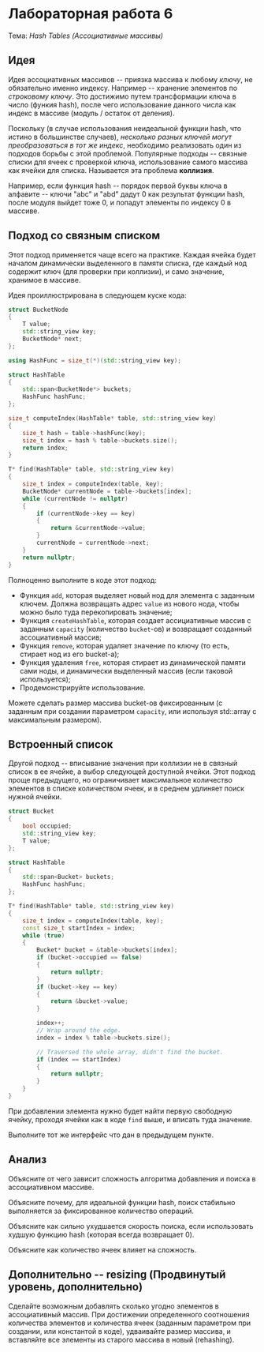 # Лабораторная работа 6

Тема: *Hash Tables (Ассоциативные массивы)*

## Идея

Идея ассоциативных массивов -- приязка массива к любому *ключу*, не обязательно именно индексу.
Например -- хранение элементов по *строковому ключу*.
Это достижимо путем трансформации ключа в число (функия hash),
после чего использование данного числа как индекс в массиве (модуль / остаток от деления).

Поскольку (в случае использования неидеальной функции hash, что истино в большинстве случаев), 
*несколько разных ключей могут преобразоваться в тот же индекс*,
необходимо реализовать один из подходов борьбы с этой проблемой.
Популярные подходы -- связные списки для ячеек с проверкой ключа,
использование самого массива как ячейки для списка.
Называется эта проблема **коллизия**.

Например, если функция hash -- порядок первой буквы ключа в алфавите --
ключи "abc" и "abd" дадут 0 как результат функции hash, после модуля выйдет тоже 0,
и попадут элементы по индексу 0 в массиве.

## Подход со связным списком

Этот подход применяется чаще всего на практике.
Каждая ячейка будет началом динамически выделенного в памяти списка,
где каждый нод содержит ключ (для проверки при коллизии),
и само значение, хранимое в массиве.

Идея проиллюстрирована в следующем куске кода:

```cpp
struct BucketNode
{
    T value;
    std::string_view key;
    BucketNode* next;
};

using HashFunc = size_t(*)(std::string_view key);

struct HashTable
{
    std::span<BucketNode*> buckets;
    HashFunc hashFunc;
};

size_t computeIndex(HashTable* table, std::string_view key)
{
    size_t hash = table->hashFunc(key);
    size_t index = hash % table->buckets.size();
    return index;
}

T* find(HashTable* table, std::string_view key)
{
    size_t index = computeIndex(table, key);
    BucketNode* currentNode = table->buckets[index];
    while (currentNode != nullptr)
    {
        if (currentNode->key == key)
        {
            return &currentNode->value;
        }
        currentNode = currentNode->next;
    }
    return nullptr;
}
```

Полноценно выполните в коде этот подход:
- Функция `add`, которая выделяет новый нод для элемента с заданным ключем.
  Должна возвращать адрес `value` из нового нода, чтобы можно было туда перекопировать значение;
- Функция `createHashTable`, которая создает ассициативные массив с заданным `capacity` (количество `bucket`-ов)
  и возвращает созданный ассоциативный массив;
- Функция `remove`, которая удаляет значение по ключу (то есть, стирает нод из его bucket-а);
- Функция удаления `free`, которая стирает из динамической памяти сами ноды,
  и динамически выделенный массив (если таковой используется);
- Продемонстрируйте использование.

Можете сделать размер массива bucket-ов фиксированным
(с заданным при создании параметром `capacity`, или используя std::array с максимальным размером).


## Встроенный список

Другой подход -- вписывание значения при коллизии не в связный список в ее ячейке, а выбор следующей доступной ячейки.
Этот подход проще предыдущего, но ограничивает максимальное количество элементов в списке
количеством ячеек, и в среднем удлиняет поиск нужной ячейки.

```cpp
struct Bucket
{
    bool occupied;
    std::string_view key;
    T value;
};

struct HashTable
{
    std::span<Bucket> buckets;
    HashFunc hashFunc;
};

T* find(HashTable* table, std::string_view key)
{
    size_t index = computeIndex(table, key);
    const size_t startIndex = index;
    while (true)
    {
        Bucket* bucket = &table->buckets[index];
        if (bucket->occupied == false)
        {
            return nullptr;
        }
        if (bucket->key == key)
        {
            return &bucket->value;
        }

        index++;
        // Wrap around the edge.
        index = index % table->buckets.size();

        // Traversed the whole array, didn't find the bucket.
        if (index == startIndex)
        {
            return nullptr;
        }
    }
}
```

При добавлении элемента нужно будет найти первую свободную ячейку,
проходя ячейки как в коде `find` выше, и вписать туда значение.

Выполните тот же интерфейс что дан в предыдущем пункте.

## Анализ

Объясните от чего зависит сложность алгоритма добавления и поиска в ассоциативном массиве.

Объясните почему, для идеальной функции hash, поиск стабильно выполняется за фиксированное количество операций.

Объясните как сильно ухудшается скорость поиска, если использовать худшую функцию hash (которая всегда возвращает 0).

Объясните как количество ячеек влияет на сложность.

## Дополнительно -- resizing (Продвинутый уровень, дополнительно)

Сделайте возможным добавлять сколько угодно элементов в ассоциативный массив.
При достижении определенного соотношения количества элементов и количества ячеек
(заданным параметром при создании, или константой в коде),
удваивайте размер массива, и вставляйте все элементы из старого массива в новый (rehashing).

